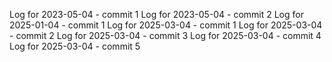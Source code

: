Log for 2023-05-04 - commit 1
Log for 2023-05-04 - commit 2
Log for 2025-01-04 - commit 1
Log for 2025-03-04 - commit 1
Log for 2025-03-04 - commit 2
Log for 2025-03-04 - commit 3
Log for 2025-03-04 - commit 4
Log for 2025-03-04 - commit 5
